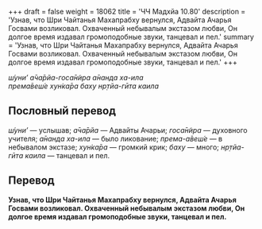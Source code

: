 +++
draft = false
weight = 18062
title = 'ЧЧ Мадхйа 10.80'
description = 'Узнав, что Шри Чайтанья Махапрабху вернулся, Адвайта Ачарья Госвами возликовал. Охваченный небывалым экстазом любви, Он долгое время издавал громоподобные звуки, танцевал и пел.'
summary = 'Узнав, что Шри Чайтанья Махапрабху вернулся, Адвайта Ачарья Госвами возликовал. Охваченный небывалым экстазом любви, Он долгое время издавал громоподобные звуки, танцевал и пел.'
+++

_ш́уни’ а̄ча̄рйа-госа̄н̃ира а̄нанда ха-ила  
према̄веш́е хун̇ка̄ра баху нр̣тйа-гӣта каила_

## Пословный перевод

_ш́уни’_ — услышав; _а̄ча̄рйа_ — Адвайты Ачарьи; _госа̄н̃ира_ — духовного учителя; _а̄нанда_ _ха_\-_ила_ — было ликование; _према_\-_а̄веш́е_ — в небывалом экстазе; _хун̇ка̄ра_ — громкий крик; _баху_ — много; _нр̣тйа_\-_гӣта_ _каила_ — танцевал и пел.

## Перевод

**Узнав, что Шри Чайтанья Махапрабху вернулся, Адвайта Ачарья Госвами возликовал. Охваченный небывалым экстазом любви, Он долгое время издавал громоподобные звуки, танцевал и пел.**

